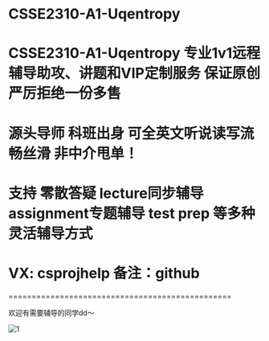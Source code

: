 # CSSE2310-A1-Uqentropy
# CSSE2310-A1-Uqentropy 专业1v1远程辅导助攻、讲题和VIP定制服务 保证原创 严厉拒绝一份多售
# 源头导师 科班出身 可全英文听说读写流畅丝滑 非中介甩单！
# 支持 零散答疑 lecture同步辅导 assignment专题辅导 test prep 等多种灵活辅导方式
# VX: csprojhelp 备注：github

================================================

欢迎有需要辅导的同学dd～

![1](https://github.com/CSPRJSV/CSSE2010-7201-AVR-Project-Battleship/blob/main/ad-1.png)

